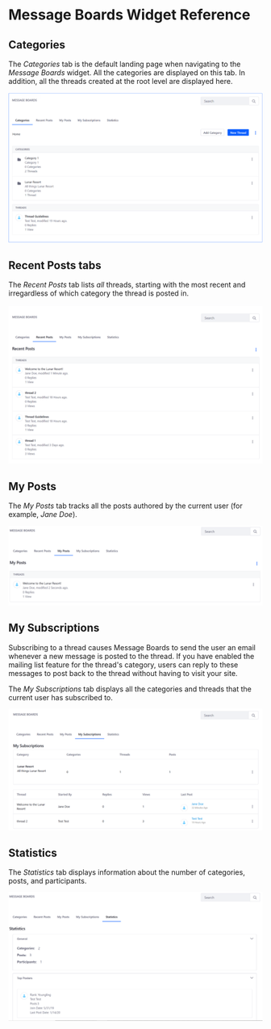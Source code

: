 # Message Boards Widget Reference

## Categories

The _Categories_ tab is the default landing page when navigating to the _Message Boards_ widget. All the categories are displayed on this tab. In addition, all the threads created at the root level are displayed here.

![Categories tab](./message-boards-widget-reference/images/04.png)

## Recent Posts tabs

The _Recent Posts_ tab lists _all_ threads, starting with the most recent and irregardless of which category the thread is posted in.

![Recent Posts tab](./message-boards-widget-reference/images/03.png)

## My Posts

The _My Posts_ tab tracks all the posts authored by the current user (for example, _Jane Doe_).

![My Posts tab](./message-boards-widget-reference/images/02.png)

## My Subscriptions

Subscribing to a thread causes Message Boards to send the user an email whenever a new message is posted to the thread. If you have enabled the mailing list feature for the thread's category, users can reply to these messages to post back to the thread without having to visit your site.

The _My Subscriptions_ tab displays all the categories and threads that the current user has subscribed to.

![My Subscriptions tab](./message-boards-widget-reference/images/05.png)

## Statistics

The _Statistics_ tab displays information about the number of categories, posts, and participants.

![Statistics tab](./message-boards-widget-reference/images/01.png)
